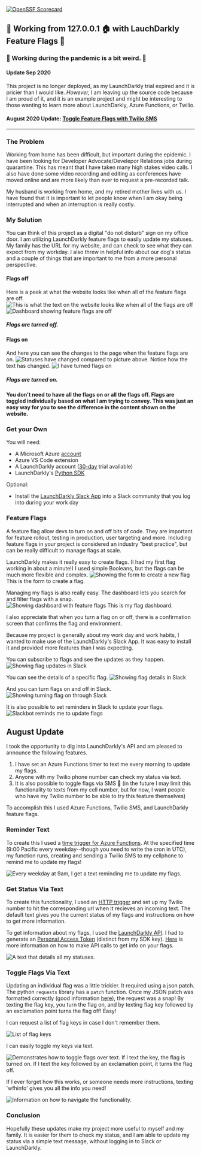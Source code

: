 [![OpenSSF Scorecard](https://api.securityscorecards.dev/projects/github.com/hayleycd/wfh_status/badge)](https://api.securityscorecards.dev/projects/github.com/hayleycd/wfh_status)

## 🚀 Working from 127.0.0.1 🏠 with LauchDarkly Feature Flags 🚀
### 🦠 Working during the pandemic is a bit weird. 🦠

#### Update Sep 2020
This project is no longer deployed, as my LaunchDarkly trial expired and it is pricier than I would like. _However,_
I am leaving up the source code because I am proud of it, and it is an example project and might be interesting to those wanting to learn more about LaunchDarkly, Azure Functions, or Twilio. 

#### August 2020 Update: [Toggle Feature Flags with Twilio SMS](https://github.com/hayleycd/wfh_status#august-update)

----------------

### The Problem
Working from home has been difficult, but important during the epidemic. I have been looking for Developer Advocate/Develepor Relations jobs during quarantine. This has meant that I have taken many high stakes video calls. I also have done some video recording and editing as conferences have moved online and are more likely than ever to request a pre-recorded talk.

My husband is working from home, and my retired mother lives with us. I have found that it is important to let people know when I am okay being interrupted and when an interruption is really costly. 

### My Solution

You can think of this project as a digital "do not disturb" sign on my office door. I am utilizing LaunchDarkly feature flags to easily update my statuses. My family has the URL for my website, and can check to see what they can expect from my workday. I also threw in helpful info about our dog's status and a couple of things that are important to me from a more personal perspective. 

#### Flags off
Here is a peek at what the website looks like when all of the feature flags are off. 
![This is what the text on the website looks like when all of the flags are off](https://raw.githubusercontent.com/hayleycd/wfh_status/master/screenshots/flagsoffscreenshot.png)
![Dashboard showing feature flags are off](https://raw.githubusercontent.com/hayleycd/wfh_status/master/screenshots/flags%20off.png)
##### Flags are turned off.

#### Flags on
And here you can see the changes to the page when the feature flags are on. 
![Statuses have changed compared to picture above.](https://raw.githubusercontent.com/hayleycd/wfh_status/master/screenshots/flagsonscreenshot.png)
Notice how the text has changed. 
![I have turned flags on](https://raw.githubusercontent.com/hayleycd/wfh_status/master/screenshots/flagson.png)
##### Flags are turned on. 

__You don't need to have all the flags on or all the flags off. Flags are toggled individually based on what I am trying to convey. This was just an easy way for you to see the difference in the content shown on the website.__

### Get your Own
You will need:
- A Microsoft Azure [account](https://azure.microsoft.com/en-us/free/)
- Azure VS Code extension
- A LaunchDarkly account ([30-day](https://launchdarkly.com/start-trial/) trial available)
- LaunchDarkly's [Python SDK](https://docs.launchdarkly.com/sdk/server-side/python)

Optional:
- Install the [LaunchDarkly Slack App](https://docs.launchdarkly.com/integrations/slack) into a Slack community that you log into during your work day

### Feature Flags
A feature flag allow devs to turn on and off bits of code. They are important for feature rollout, testing in production, user targeting and more. Including feature flags in your project is considered an industry "best practice", but can be really difficult to manage flags at scale. 

LaunchDarkly makes it really easy to create flags. (I had my first flag working in about a minute!) I used simple Booleans, but the flags can be much more flexible and complex. 
![Showing the form to create a new flag](https://raw.githubusercontent.com/hayleycd/wfh_status/master/screenshots/create_a_flag.png)
This is the form to create a flag. 

Managing my flags is also really easy. The dashboard lets you search for and filter flags with a snap.  
![Showing dashboard with feature flags](https://raw.githubusercontent.com/hayleycd/wfh_status/master/screenshots/flags.png)
This is my flag dashboard. 

I also appreciate that when you turn a flag on or off, there is a confirmation screen that confirms the flag and environment. 

Because my project is generally about my work day and work habits, I wanted to make use of the LaunchDarkly's Slack App. It was easy to install it and provided more features than I was expecting.

You can subscribe to flags and see the updates as they happen. 
![Showing flag updates in Slack](https://raw.githubusercontent.com/hayleycd/wfh_status/master/screenshots/launchdarklyslack.png)

You can see the details of a specific flag. 
![Showing flag details in Slack](https://raw.githubusercontent.com/hayleycd/wfh_status/master/screenshots/ldslackflag.png)

And you can turn flags on and off in Slack. 
![Showing turning flag on through Slack](https://raw.githubusercontent.com/hayleycd/wfh_status/master/screenshots/ldupdateflag.png)

It is also possible to set reminders in Slack to update your flags. 
![Slackbot reminds me to update flags](https://raw.githubusercontent.com/hayleycd/wfh_status/master/screenshots/Slackbot.png)

## August Update
I took the opportunity to dig into LaunchDarkly's API and am pleased to announce the following features.

1. I have set an Azure Functions timer to text me every morning to update my flags. 
2. Anyone with my Twilio phone number can check my status via text. 
3. It is also possible to toggle flags via SMS 🤯 (in the future I may limit this functionality to texts from my cell number, but for now, I want people who have my Twilio number to be able to try this feature themselves)

To accomplish this I used Azure Functions, Twilio SMS, and LaunchDarkly feature flags.

### Reminder Text
To create this I used a [time trigger for Azure Functions](https://docs.microsoft.com/en-us/azure/azure-functions/functions-bindings-timer?tabs=csharp). At the specified time (9:00 Pacific every weekday--though you need to write the cron in UTC), my function runs, creating and sending a Twilio SMS to my cellphone to remind me to update my flags!

![Every weekday at 9am, I get a text reminding me to update my flags.](https://raw.githubusercontent.com/hayleycd/wfh_status/master/screenshots/reminder.jpg)

### Get Status Via Text
To create this functionality, I used an [HTTP trigger](https://docs.microsoft.com/en-us/azure/azure-functions/functions-bindings-http-webhook) and set up my Twilio number to hit the corresponding url when it recieves an incoming text. The default text gives you the current status of my flags and instructions on how to get more information. 

To get information about my flags, I used the [LaunchDarkly API](https://apidocs.launchdarkly.com/reference). I had to generate an [Personal Access Token](https://apidocs.launchdarkly.com/reference#authentication) (distinct from my SDK key). [Here](https://apidocs.launchdarkly.com/reference#list-feature-flags) is more information on how to make API calls to get info on your flags. 

![A text that details all my statuses.](https://raw.githubusercontent.com/hayleycd/wfh_status/master/screenshots/status.jpg)

### Toggle Flags Via Text
Updating an individual flag was a little trickier. It required using a json patch. The python `requests` library has a `patch` function. Once my JSON patch was formatted correctly (good information [here](https://apidocs.launchdarkly.com/reference#updates)), the request was a snap! By texting the flag key, you turn the flag on, and by texting flag key followed by an exclamation point turns the flag off! Easy!

I can request a list of flag keys in case I don't remember them. 

![List of flag keys](https://raw.githubusercontent.com/hayleycd/wfh_status/master/screenshots/keys.jpg)

I can easily toggle my keys via text. 

![Demonstrates how to toggle flags over text. If I text the key, the flag is turned on. If I text the key followed by an exclamation point, it turns the flag off. ](https://raw.githubusercontent.com/hayleycd/wfh_status/master/screenshots/toggle.jpg)

If I ever forget how this works, or someone needs more instructions, texting 'wfhinfo' gives you all the info you need!

![Information on how to navigate the functionality.](https://raw.githubusercontent.com/hayleycd/wfh_status/master/screenshots/wfhinfo.jpg)

### Conclusion

Hopefully these updates make my project more useful to myself and my family. It is easier for them to check my status, and I am able to update my status via a simple text message, without logging in to Slack or LaunchDarkly. 
